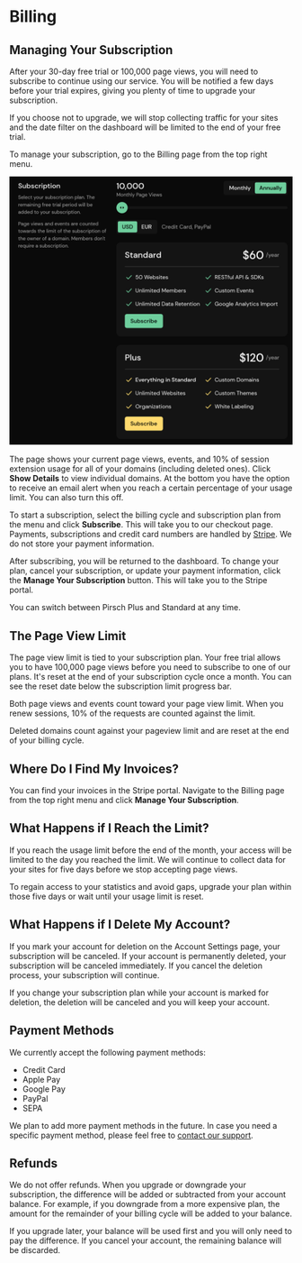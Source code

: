 # Billing

## Managing Your Subscription

After your 30-day free trial or 100,000 page views, you will need to subscribe to continue using our service. You will be notified a few days before your trial expires, giving you plenty of time to upgrade your subscription.

If you choose not to upgrade, we will stop collecting traffic for your sites and the date filter on the dashboard will be limited to the end of your free trial.

To manage your subscription, go to the Billing page from the top right menu.

![Manage Your Subscription](static/billing.png)

The page shows your current page views, events, and 10% of session extension usage for all of your domains (including deleted ones). Click **Show Details** to view individual domains. At the bottom you have the option to receive an email alert when you reach a certain percentage of your usage limit. You can also turn this off.

To start a subscription, select the billing cycle and subscription plan from the menu and click **Subscribe**. This will take you to our checkout page. Payments, subscriptions and credit card numbers are handled by [Stripe](https://stripe.com/). We do not store your payment information.

After subscribing, you will be returned to the dashboard. To change your plan, cancel your subscription, or update your payment information, click the **Manage Your Subscription** button. This will take you to the Stripe portal.

You can switch between Pirsch Plus and Standard at any time.

## The Page View Limit

The page view limit is tied to your subscription plan. Your free trial allows you to have 100,000 page views before you need to subscribe to one of our plans. It's reset at the end of your subscription cycle once a month. You can see the reset date below the subscription limit progress bar.

Both page views and events count toward your page view limit. When you renew sessions, 10% of the requests are counted against the limit.

Deleted domains count against your pageview limit and are reset at the end of your billing cycle.

## Where Do I Find My Invoices?

You can find your invoices in the Stripe portal. Navigate to the Billing page from the top right menu and click **Manage Your Subscription**.

## What Happens if I Reach the Limit?

If you reach the usage limit before the end of the month, your access will be limited to the day you reached the limit. We will continue to collect data for your sites for five days before we stop accepting page views.

To regain access to your statistics and avoid gaps, upgrade your plan within those five days or wait until your usage limit is reset.

## What Happens if I Delete My Account?

If you mark your account for deletion on the Account Settings page, your subscription will be canceled. If your account is permanently deleted, your subscription will be canceled immediately. If you cancel the deletion process, your subscription will continue.

If you change your subscription plan while your account is marked for deletion, the deletion will be canceled and you will keep your account.

## Payment Methods

We currently accept the following payment methods:

* Credit Card
* Apple Pay
* Google Pay
* PayPal
* SEPA

We plan to add more payment methods in the future. In case you need a specific payment method, please feel free to [contact our support](mailto:support@pirsch.io).

## Refunds

We do not offer refunds. When you upgrade or downgrade your subscription, the difference will be added or subtracted from your account balance. For example, if you downgrade from a more expensive plan, the amount for the remainder of your billing cycle will be added to your balance.

If you upgrade later, your balance will be used first and you will only need to pay the difference. If you cancel your account, the remaining balance will be discarded.
